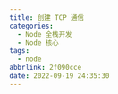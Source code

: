 ```yaml
---
title: 创建 TCP 通信
categories:
  - Node 全栈开发
  - Node 核心
tags:
  - node
abbrlink: 2f090cce
date: 2022-09-19 24:35:30
---
```

